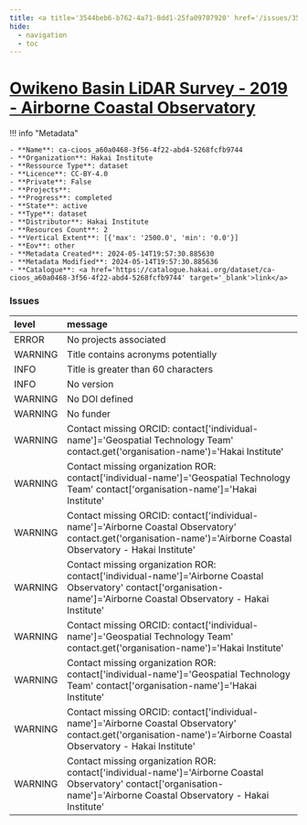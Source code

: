 ```yaml
---
title: <a title='3544beb6-b762-4a71-8dd1-25fa09707920' href='/issues/3544beb6-b762-4a71-8dd1-25fa09707920/' target='_blank'>Owikeno Basin LiDAR Survey - 2019 - Airborne Coastal Observatory</a>
hide:
  - navigation
  - toc
---
```


# <a title='3544beb6-b762-4a71-8dd1-25fa09707920' href='/issues/3544beb6-b762-4a71-8dd1-25fa09707920/' target='_blank'>Owikeno Basin LiDAR Survey - 2019 - Airborne Coastal Observatory</a>

<div id='map'></div>

!!! info "Metadata"
    
    - **Name**: ca-cioos_a60a0468-3f56-4f22-abd4-5268fcfb9744 
    - **Organization**: Hakai Institute 
    - **Ressource Type**: dataset 
    - **Licence**: CC-BY-4.0 
    - **Private**: False 
    - **Projects**:  
    - **Progress**: completed 
    - **State**: active 
    - **Type**: dataset 
    - **Distributor**: Hakai Institute 
    - **Resources Count**: 2 
    - **Vertical Extent**: [{'max': '2500.0', 'min': '0.0'}] 
    - **Eov**: other 
    - **Metadata Created**: 2024-05-14T19:57:30.885630 
    - **Metadata Modified**: 2024-05-14T19:57:30.885636 
    - **Catalogue**: <a href='https://catalogue.hakai.org/dataset/ca-cioos_a60a0468-3f56-4f22-abd4-5268fcfb9744' target='_blank'>link</a> 

### Issues

| level   | message                                                                                                                                                                    |
|:--------|:---------------------------------------------------------------------------------------------------------------------------------------------------------------------------|
| ERROR   | No projects associated                                                                                                                                                     |
| WARNING | Title contains acronyms potentially                                                                                                                                        |
| INFO    | Title is greater than 60 characters                                                                                                                                        |
| INFO    | No version                                                                                                                                                                 |
| WARNING | No DOI defined                                                                                                                                                             |
| WARNING | No funder                                                                                                                                                                  |
| WARNING | Contact missing ORCID: contact['individual-name']='Geospatial Technology Team' contact.get('organisation-name')='Hakai Institute'                                          |
| WARNING | Contact missing organization ROR:  contact['individual-name']='Geospatial Technology Team' contact['organisation-name']='Hakai Institute'                                  |
| WARNING | Contact missing ORCID: contact['individual-name']='Airborne Coastal Observatory' contact.get('organisation-name')='Airborne Coastal Observatory - Hakai Institute'         |
| WARNING | Contact missing organization ROR:  contact['individual-name']='Airborne Coastal Observatory' contact['organisation-name']='Airborne Coastal Observatory - Hakai Institute' |
| WARNING | Contact missing ORCID: contact['individual-name']='Geospatial Technology Team' contact.get('organisation-name')='Hakai Institute'                                          |
| WARNING | Contact missing organization ROR:  contact['individual-name']='Geospatial Technology Team' contact['organisation-name']='Hakai Institute'                                  |
| WARNING | Contact missing ORCID: contact['individual-name']='Airborne Coastal Observatory' contact.get('organisation-name')='Airborne Coastal Observatory - Hakai Institute'         |
| WARNING | Contact missing organization ROR:  contact['individual-name']='Airborne Coastal Observatory' contact['organisation-name']='Airborne Coastal Observatory - Hakai Institute' |

<script>
   document.addEventListener("DOMContentLoaded", function() {
    var map = L.map('map').setView([51.505, -125.09], 5);
    L.tileLayer('https://tile.openstreetmap.org/{z}/{x}/{y}.png', {
        maxZoom: 19,
        attribution: '&copy; <a href="http://www.openstreetmap.org/copyright">OpenStreetMap</a>'
    }).addTo(map);
    var geojsonFeature = {
        "type": "Feature",
        "properties": {
            "name" : "<a title='3544beb6-b762-4a71-8dd1-25fa09707920' href='/issues/3544beb6-b762-4a71-8dd1-25fa09707920/' target='_blank'>Owikeno Basin LiDAR Survey - 2019 - Airborne Coastal Observatory</a>"
        },
        "geometry": {'type': 'Polygon', 'coordinates': [[[-127.3, 51.46], [-125.9, 51.46], [-125.9, 51.92], [-127.3, 51.92], [-127.3, 51.46]]]}
    }
    L.geoJSON(geojsonFeature).addTo(map);
   })
</script>